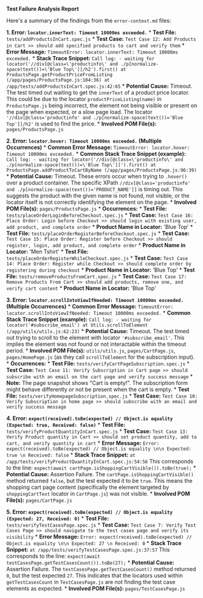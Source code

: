 **Test Failure Analysis Report**

Here's a summary of the findings from the `error-context.md` files:

**1. Error: `locator.innerText: Timeout 10000ms exceeded.`**
    *   **Test File:** `tests/addProductsInCart.spec.js`
    *   **Test Case:** `Test Case 12: Add Products in Cart >> should add specified products to cart and verify them`
    *   **Error Message:** `TimeoutError: locator.innerText: Timeout 10000ms exceeded.`
    *   **Stack Trace Snippet:**
        ```
        Call log:
          - waiting for locator('//div[@class=\'productinfo\' and ./p[normalize-space(text())=\'Blue Top\']]/h2').first()
        at ProductsPage.getProductPriceFromListing (/app/pages/ProductsPage.js:104:36)
        at /app/tests/addProductsInCart.spec.js:42:65
        ```
    *   **Potential Cause:** Timeout. The test timed out waiting to get the `innerText` of a product price locator. This could be due to the locator `productPriceListing(name)` in `ProductsPage.js` being incorrect, the element not being visible or present on the page when expected, or a slow page load. The locator `'//div[@class='productinfo' and ./p[normalize-space(text())='Blue Top']]/h2'` is used to find the price.
    *   **Involved POM File(s):** `pages/ProductsPage.js`

**2. Error: `locator.hover: Timeout 10000ms exceeded.` (Multiple Occurrences)**
    *   **Common Error Message:** `TimeoutError: locator.hover: Timeout 10000ms exceeded.`
    *   **Common Stack Trace Snippet (example):**
        ```
        Call log:
          - waiting for locator('//div[@class=\'productinfo\' and ./p[normalize-space(text())=\'Blue Top\']]').first()
        at ProductsPage.addProductToCartByName (/app/pages/ProductsPage.js:96:39)
        ```
    *   **Potential Cause:** Timeout. These errors occur when trying to `.hover()` over a product container. The specific XPath `//div[@class='productinfo' and ./p[normalize-space(text())='PRODUCT_NAME']]` is timing out. This suggests the product with the given name is not found, not visible, or the locator itself is not correctly identifying the element on the page.
    *   **Involved POM File(s):** `pages/ProductsPage.js`
    *   **Occurrences:**
        *   **Test File:** `tests/placeOrderLoginBeforeCheckout.spec.js`
            *   **Test Case:** `Test Case 16: Place Order: Login before Checkout >> should login with existing user, add product, and complete order`
            *   **Product Name in Locator:** 'Blue Top'
        *   **Test File:** `tests/placeOrderRegisterBeforeCheckout.spec.js`
            *   **Test Case:** `Test Case 15: Place Order: Register before Checkout >> should register, login, add product, and complete order`
            *   **Product Name in Locator:** 'Men Tshirt'
        *   **Test File:** `tests/placeOrderRegisterWhileCheckout.spec.js`
            *   **Test Case:** `Test Case 14: Place Order: Register while Checkout >> should complete order by registering during checkout`
            *   **Product Name in Locator:** 'Blue Top'
        *   **Test File:** `tests/removeProductsFromCart.spec.js`
            *   **Test Case:** `Test Case 17: Remove Products From Cart >> should add products, remove one, and verify cart content`
            *   **Product Name in Locator:** 'Blue Top'

**3. Error: `locator.scrollIntoViewIfNeeded: Timeout 10000ms exceeded.` (Multiple Occurrences)**
    *   **Common Error Message:** `TimeoutError: locator.scrollIntoViewIfNeeded: Timeout 10000ms exceeded.`
    *   **Common Stack Trace Snippet (example):**
        ```
        Call log:
          - waiting for locator('#subscribe_email')
        at Utils.scrollToElement (/app/utils/utils.js:62:23)
        ```
    *   **Potential Cause:** Timeout. The test timed out trying to scroll to the element with locator `'#subscribe_email'`. This implies the element was not found or not interactable within the timeout period.
    *   **Involved POM File(s):** `utils/utils.js`, `pages/CartPage.js`, `pages/HomePage.js` (as they call `scrollToElement` for the subscription input).
    *   **Occurrences:**
        *   **Test File:** `tests/verifyCartPageSubscription.spec.js`
            *   **Test Case:** `Test Case 11: Verify Subscription in Cart page >> should subscribe with an email on the cart page and verify success message`
            *   **Note:** The page snapshot shows "Cart is empty!". The subscription form might behave differently or not be present when the cart is empty.
        *   **Test File:** `tests/verifyHomepageSubscription.spec.js`
            *   **Test Case:** `Test Case 10: Verify Subscription in home page >> should subscribe with an email and verify success message`

**4. Error: `expect(received).toBe(expected) // Object.is equality (Expected: true, Received: false)`**
    *   **Test File:** `tests/verifyProductQuantityInCart.spec.js`
    *   **Test Case:** `Test Case 13: Verify Product quantity in Cart >> should set product quantity, add to cart, and verify quantity in cart`
    *   **Error Message:** `Error: expect(received).toBe(expected) // Object.is equality \n\n Expected: true \n Received: false`
    *   **Stack Trace Snippet:**
        ```
        at /app/tests/verifyProductQuantityInCart.spec.js:54:56
        ```
        This corresponds to the line: `expect(await cartPage.isShoppingCartVisible()).toBe(true);`
    *   **Potential Cause:** Assertion Failure. The `cartPage.isShoppingCartVisible()` method returned `false`, but the test expected it to be `true`. This means the shopping cart page content (specifically the element targeted by `shoppingCartText` locator in `CartPage.js`) was not visible.
    *   **Involved POM File(s):** `pages/CartPage.js`

**5. Error: `expect(received).toBe(expected) // Object.is equality (Expected: 27, Received: 0)`**
    *   **Test File:** `tests/verifyTestCasesPage.spec.js`
    *   **Test Case:** `Test Case 7: Verify Test Cases Page >> should navigate to the test cases page and verify its visibility`
    *   **Error Message:** `Error: expect(received).toBe(expected) // Object.is equality \n\n Expected: 27 \n Received: 0`
    *   **Stack Trace Snippet:**
        ```
        at /app/tests/verifyTestCasesPage.spec.js:37:57
        ```
        This corresponds to the line: `expect(await testCasesPage.getTestCasesCount()).toBe(27);`
    *   **Potential Cause:** Assertion Failure. The `testCasesPage.getTestCasesCount()` method returned `0`, but the test expected `27`. This indicates that the locators used within `getTestCasesCount` in `TestCasesPage.js` are not finding the test case elements as expected.
    *   **Involved POM File(s):** `pages/TestCasesPage.js`
